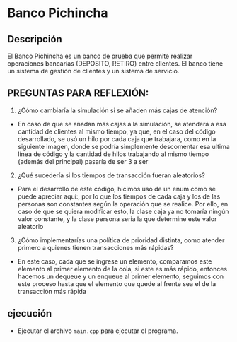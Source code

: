 # Banco Pichincha

## Descripción
El Banco Pichincha es un banco de prueba que permite realizar operaciones bancarias (DEPOSITO, RETIRO) entre clientes. El banco tiene un sistema de gestión de clientes y un sistema de servicio.

## PREGUNTAS PARA REFLEXIÓN:
1. ¿Cómo cambiaría la simulación si se añaden más cajas de atención?
- En caso de que se añadan más cajas a la simulación, se atenderá a esa cantidad de clientes al mismo tiempo, ya que, en el caso del código desarrollado, se usó un hilo por cada caja que trabajara, como en la siguiente imagen, donde se podría simplemente descomentar esa ultima línea de código y la cantidad de hilos trabajando al mismo tiempo (además del principal) pasaría de ser 3 a ser 

2. ¿Qué sucedería si los tiempos de transacción fueran aleatorios?

- Para el desarrollo de este código, hicimos uso de un enum como se puede apreciar aquí:, por lo que los tiempos de cada caja y los de las personas son constantes según la operación que se realice. Por ello, en caso de que se quiera modificar esto, la clase caja ya no tomaría ningún valor constante, y la clase persona seria la que determine este valor aleatorio 

3. ¿Cómo implementarías una política de prioridad distinta, como atender primero a quienes tienen transacciones más rápidas?
- En este caso, cada que se ingrese un elemento, comparamos este elemento al primer elemento de la cola, si este es más rápido, entonces hacemos un dequeue y un enqueue al primer elemento, seguimos con este proceso hasta que el elemento que quede al frente sea el de la transacción más rápida



## ejecución

- Ejecutar el archivo `main.cpp` para ejecutar el programa.
